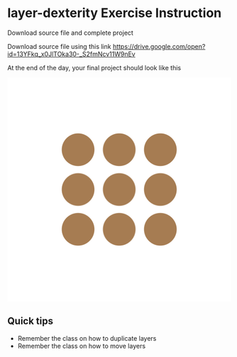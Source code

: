 # layer-dexterity Exercise Instruction
Download source file and complete project

Download source file using this link https://drive.google.com/open?id=13YFkq_x0JlTOka30-_S2fmNcv11W9nEv

At the end of the day, your final project should look like this 

![alt text](https://github.com/Okezie/layer-dexterity/blob/master/Layer%20dexterity%20solution.png?raw=true)

## Quick tips
* Remember the class on how to duplicate layers
* Remember the class on how to move layers
